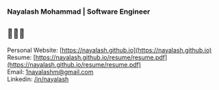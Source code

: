 ### Nayalash Mohammad | Software Engineer

## 🚀🚀🚀

Personal Website: [https://nayalash.github.io](https://nayalash.github.io)
<br>
Resume: [https://nayalash.github.io/resume/resume.pdf](https://nayalash.github.io/resume/resume.pdf)
<br>
Email: [1nayalashm@gmail.com](mailto:1nayalashm@gmail.com])
<br>
Linkedin: [/in/nayalash](https://linkedin.com/in/nayalash)


